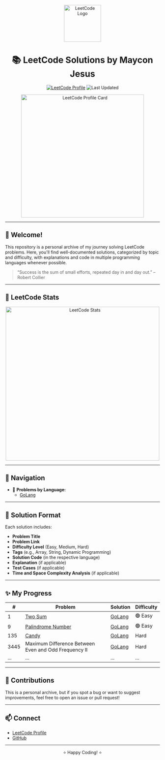<p align="center">
  <img src="https://assets.leetcode.com/static_assets/public/LeetCode_logo.png" width="120" alt="LeetCode Logo"/>
</p>

<h1 align="center">📚 LeetCode Solutions by Maycon Jesus</h1>

<p align="center">
  <a href="https://leetcode.com/maycon-jesus/"><img src="https://img.shields.io/badge/LeetCode-Profile-orange?logo=leetcode" alt="LeetCode Profile"/></a>
  <img src="https://img.shields.io/github/last-commit/maycon-jesus/leetcode?label=Last%20Updated" alt="Last Updated"/>
</p>

<p align="center">
  <!-- LeetCode Profile Card -->
  <img src="https://leetcard.jacoblin.cool/maycon-jesus?theme=radical&font=DM%20Serif%20Display&ext=heatmap" width="400" alt="LeetCode Profile Card" />
</p>

---

## 🌟 Welcome!

This repository is a personal archive of my journey solving LeetCode problems. Here, you'll find well-documented solutions, categorized by topic and difficulty, with explanations and code in multiple programming languages whenever possible.

> “Success is the sum of small efforts, repeated day in and day out.” – Robert Collier

---

## 🚀 LeetCode Stats

<p align="center">
  <img src="https://leetcard.jacoblin.cool/maycon-jesus?theme=radical&font=baloo&border=2" width="500" alt="LeetCode Stats" />
</p>

---

## 🚀 Navigation

- 📂 **Problems by Language:**  
  - [GoLang](./golang/)

---

## 📝 Solution Format

Each solution includes:
- **Problem Title**
- **Problem Link**
- **Difficulty Level** (Easy, Medium, Hard)
- **Tags** (e.g., Array, String, Dynamic Programming)
- **Solution Code** (in the respective language)
- **Explanation** (if applicable)
- **Test Cases** (if applicable)
- **Time and Space Complexity Analysis** (if applicable)

---

## ✨ My Progress

| # | Problem | Solution | Difficulty |
|---|---------|----------|------------|
| 1 | [Two Sum](https://leetcode.com/problems/two-sum/) | [GoLang](./golang/1/1.go) | 🟢 Easy |
| 9 | [Palindrome Number](https://leetcode.com/problems/palindrome-number/) | [GoLang](./golang/9/9.go) | 🟢 Easy |
| 135 | [Candy](https://leetcode.com/problems/candy/) | [GoLang](./golang/135/135.go) | Hard |
| 3445 | Maximum Difference Between Even and Odd Frequency II | [GoLang](./golang/3445/3445.go) | Hard | 
| ... | ... | ... | ... |

---

## 🤝 Contributions

This is a personal archive, but if you spot a bug or want to suggest improvements, feel free to open an issue or pull request!

---

## 📫 Connect

- [LeetCode Profile](https://leetcode.com/maycon-jesus/)
- [GitHub](https://github.com/maycon-jesus)

---

<p align="center">⭐️ Happy Coding! ⭐️</p>
